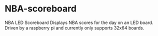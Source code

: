 # NBA-scoreboard
NBA LED Scoreboard
Displays NBA scores for the day on an LED board. Driven by a raspberry pi and currently only supports 32x64 boards.
